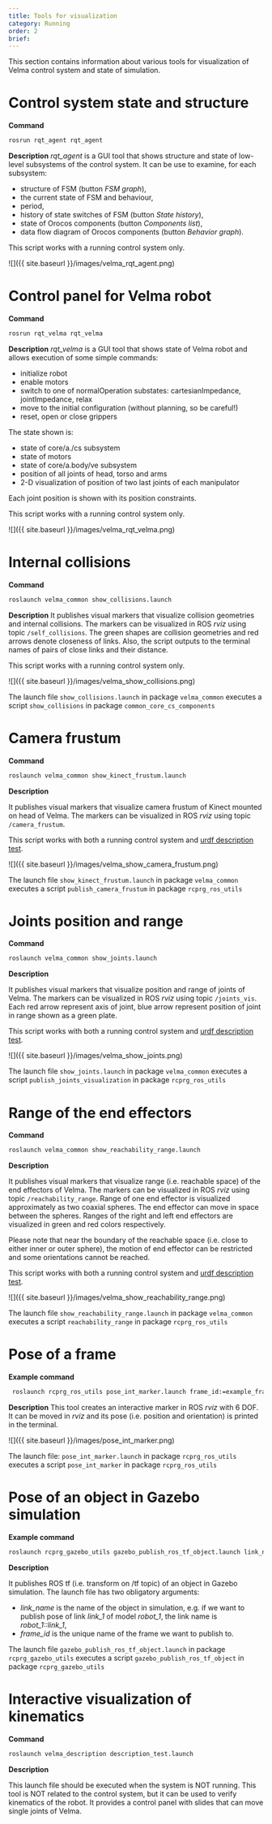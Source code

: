 ```yaml
---
title: Tools for visualization
category: Running
order: 2
brief: 
---
```


This section contains information about various tools for visualization of Velma control system and state of simulation.




# Control system state and structure

**Command**
```bash
rosrun rqt_agent rqt_agent
```

**Description**
*rqt_agent* is a GUI tool that shows structure and state of low-level subsystems of the control system.
It can be use to examine, for each subsystem:
 * structure of FSM (button *FSM graph*),
 * the current state of FSM and behaviour,
 * period,
 * history of state switches of FSM (button *State history*),
 * state of Orocos components (button *Components list*),
 * data flow diagram of Orocos components (button *Behavior graph*).

This script works with a running control system only.

![]({{ site.baseurl }}/images/velma_rqt_agent.png)



# Control panel for Velma robot

**Command**
```bash
rosrun rqt_velma rqt_velma
```

**Description**
*rqt_velma* is a GUI tool that shows state of Velma robot and allows execution of some simple commands:
 * initialize robot
 * enable motors
 * switch to one of normalOperation substates: cartesianImpedance, jointImpedance, relax
 * move to the initial configuration (without planning, so be careful!)
 * reset, open or close grippers

The state shown is:
 * state of core/a./cs subsystem
 * state of motors
 * state of core/a.body/ve subsystem
 * position of all joints of head, torso and arms
 * 2-D visualization of position of two last joints of each manipulator

Each joint position is shown with its position constraints.

This script works with a running control system only.

![]({{ site.baseurl }}/images/velma_rqt_velma.png)



# Internal collisions

**Command**
```bash
roslaunch velma_common show_collisions.launch
```

**Description**
It publishes visual markers that visualize collision geometries and internal collisions.
The markers can be visualized in ROS *rviz* using topic `/self_collisions`.
The green shapes are collision geometries and red arrows denote closeness of links.
Also, the script outputs to the terminal names of pairs of close links and their distance.

This script works with a running control system only.

![]({{ site.baseurl }}/images/velma_show_collisions.png)

The launch file `show_collisions.launch` in package `velma_common`
executes a script `show_collisions` in package `common_core_cs_components`




# Camera frustum

**Command**
```bash
roslaunch velma_common show_kinect_frustum.launch
```

**Description**

It publishes visual markers that visualize camera frustum of Kinect mounted on head of Velma.
The markers can be visualized in ROS *rviz* using topic `/camera_frustum`.

This script works with both a running control system and [urdf description test](#interactive-visualization-of-kinematics).

![]({{ site.baseurl }}/images/velma_show_camera_frustum.png)

The launch file `show_kinect_frustum.launch` in package `velma_common`
executes a script `publish_camera_frustum` in package `rcprg_ros_utils`



# Joints position and range

**Command**
```bash
roslaunch velma_common show_joints.launch
```

**Description**

It publishes visual markers that visualize position and range of joints of Velma.
The markers can be visualized in ROS *rviz* using topic `/joints_vis`.
Each red arrow represent axis of joint, blue arrow represent position of joint in range shown as a green plate.

This script works with both a running control system and [urdf description test](#interactive-visualization-of-kinematics).

![]({{ site.baseurl }}/images/velma_show_joints.png)

The launch file `show_joints.launch` in package `velma_common`
executes a script `publish_joints_visualization` in package `rcprg_ros_utils`




# Range of the end effectors

**Command**
```bash
roslaunch velma_common show_reachability_range.launch
```

**Description**

It publishes visual markers that visualize range (i.e. reachable space) of the end effectors of Velma.
The markers can be visualized in ROS *rviz* using topic `/reachability_range`.
Range of one end effector is visualized approximately as two coaxial spheres. The end effector can move in space between the spheres.
Ranges of the right and left end effectors are visualized in green and red colors respectively.

Please note that near the boundary of the reachable space (i.e. close to either inner or outer sphere),
the motion of end effector can be restricted and some orientations cannot be reached.

This script works with both a running control system and [urdf description test](#interactive-visualization-of-kinematics).

![]({{ site.baseurl }}/images/velma_show_reachability_range.png)

The launch file `show_reachability_range.launch` in package `velma_common`
executes a script `reachability_range` in package `rcprg_ros_utils`






# Pose of a frame

**Example command**

```bash
 roslaunch rcprg_ros_utils pose_int_marker.launch frame_id:=example_frame
```

**Description**
This tool creates an interactive marker in ROS *rviz* with 6 DOF.
It can be moved in *rviz* and its pose (i.e. position and orientation) is printed in the terminal.

![]({{ site.baseurl }}/images/pose_int_marker.png)

The launch file: `pose_int_marker.launch` in package `rcprg_ros_utils` executes
a script `pose_int_marker` in package `rcprg_ros_utils`




# Pose of an object in Gazebo simulation

**Example command**

```bash
roslaunch rcprg_gazebo_utils gazebo_publish_ros_tf_object.launch link_name:="velma::right_HandFingerOneKnuckleTwoLink" frame_id:=frame_01
```

**Description**

It publishes ROS tf (i.e. transform on /tf topic) of an object in Gazebo simulation.
The launch file has two obligatory arguments:
 * *link_name* is the name of the object in simulation, e.g. if we want to publish pose of link *link_1* of model *robot_1*, the link name is *robot_1::link_1*,
 * *frame_id* is the unique name of the frame we want to publish to.

The launch file `gazebo_publish_ros_tf_object.launch` in package `rcprg_gazebo_utils`
executes a script `gazebo_publish_ros_tf_object` in package `rcprg_gazebo_utils`





# Interactive visualization of kinematics

**Command**

```bash
roslaunch velma_description description_test.launch
```

**Description**

This launch file should be executed when the system is NOT running.
This tool is NOT related to the control system, but it can be used to verify kinematics of the robot.
It provides a control panel with slides that can move single joints of Velma.
